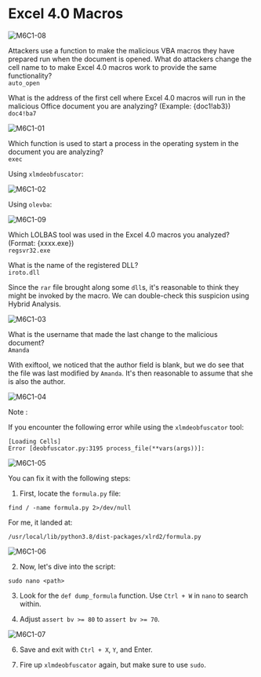 # Excel 4.0 Macros

![M6C1-08](https://github.com/acibojbp/LetsDefend/assets/164168280/b34e56ca-b99b-43d1-8ff5-ca6ac5cebeea)

Attackers use a function to make the malicious VBA macros they have prepared run when the document is opened. What do attackers change the cell name to to make Excel 4.0 macros work to provide the same functionality?  
`auto_open`

What is the address of the first cell where Excel 4.0 macros will run in the malicious Office document you are analyzing? (Example: {doc1!ab3})  
`doc4!ba7`

![M6C1-01](https://github.com/acibojbp/LetsDefend/assets/164168280/ebd0f5a2-be2f-45ff-83aa-ea9efa4284ab)

Which function is used to start a process in the operating system in the document you are analyzing?  
`exec`

Using `xlmdeobfuscator`:

![M6C1-02](https://github.com/acibojbp/LetsDefend/assets/164168280/e50a2d0b-a61f-4529-998c-99da57e71487)

Using `olevba`:

![M6C1-09](https://github.com/acibojbp/LetsDefend/assets/164168280/c7985194-ac3a-4fc7-86c4-f2e416b73f5b)

Which LOLBAS tool was used in the Excel 4.0 macros you analyzed? (Format: {xxxx.exe})  
`regsvr32.exe`

What is the name of the registered DLL?  
`iroto.dll`

Since the `rar` file brought along some `dll`s, it's reasonable to think they might be invoked by the macro. We can double-check this suspicion using Hybrid Analysis.

![M6C1-03](https://github.com/acibojbp/LetsDefend/assets/164168280/41f1cfb7-b520-47bd-8710-6b827a74e98c)

What is the username that made the last change to the malicious document?  
`Amanda`

With exiftool, we noticed that the author field is blank, but we do see that the file was last modified by `Amanda`. It's then reasonable to assume that she is also the author.

![M6C1-04](https://github.com/acibojbp/LetsDefend/assets/164168280/a55bf37e-defa-4b7f-a594-d08393d847c3)

Note :

If you encounter the following error while using the `xlmdeobfuscator` tool:

```
[Loading Cells]
Error [deobfuscator.py:3195 process_file(**vars(args))]: 
```

![M6C1-05](https://github.com/acibojbp/LetsDefend/assets/164168280/99fa902a-de3c-449a-929c-d171f092279c)

You can fix it with the following steps:

1. First, locate the `formula.py` file:

`find / -name formula.py 2>/dev/null`

For me, it landed at:

`/usr/local/lib/python3.8/dist-packages/xlrd2/formula.py`

![M6C1-06](https://github.com/acibojbp/LetsDefend/assets/164168280/b86f3917-cc04-4d65-824f-05f44cee8d77)

2. Now, let's dive into the script:

`sudo nano <path>`

3. Look for the `def dump_formula` function. Use `Ctrl + W` in `nano` to search within.
    
4. Adjust `assert bv >= 80` to `assert bv >= 70`.

![M6C1-07](https://github.com/acibojbp/LetsDefend/assets/164168280/6f78b03a-35b7-4dbe-ae1b-c528a9488f5b)
    
6. Save and exit with `Ctrl + X`, `Y`, and Enter.
    
7. Fire up `xlmdeobfuscator` again, but make sure to use `sudo`.
